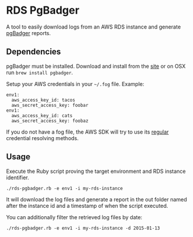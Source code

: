 # RDS PgBadger

A tool to easily download logs from an AWS RDS instance and generate [pgBadger](http://dalibo.github.io/pgbadger/) reports.

## Dependencies

pgBadger must be installed. Download and install from the [site](http://dalibo.github.io/pgbadger/) or on OSX run `brew install pgbadger`.

Setup your AWS credentials in your `~/.fog` file.  Example:

```
env1:
  aws_access_key_id: tacos
  aws_secret_access_key: foobar
env1:
  aws_access_key_id: cats
  aws_secret_access_key: foobaz
```

If you do not have a fog file, the AWS SDK will try to use its [regular](https://github.com/aws/aws-sdk-core-ruby#credentials) credential resolving methods.

## Usage

Execute the Ruby script proving the target environment and RDS instance identifier.

```
./rds-pgbadger.rb -e env1 -i my-rds-instance
``` 

It will download the log files and generate a report in the out folder named after the instance id and a timestamp of when the script executed.

You can additionally filter the retrieved log files by date:

```
./rds-pgbadger.rb -e env1 -i my-rds-instance -d 2015-01-13
``` 


